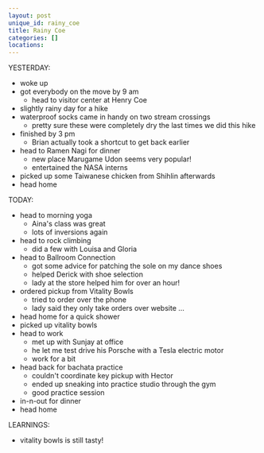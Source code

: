 ```yaml
---
layout: post
unique_id: rainy_coe
title: Rainy Coe
categories: []
locations: 
---
```


YESTERDAY:
* woke up
* got everybody on the move by 9 am
  * head to visitor center at Henry Coe
* slightly rainy day for a hike
* waterproof socks came in handy on two stream crossings
  * pretty sure these were completely dry the last times we did this hike
* finished by 3 pm
  * Brian actually took a shortcut to get back earlier
* head to Ramen Nagi for dinner
  * new place Marugame Udon seems very popular!
  * entertained the NASA interns
* picked up some Taiwanese chicken from Shihlin afterwards
* head home

TODAY:
* head to morning yoga
  * Aina's class was great
  * lots of inversions again
* head to rock climbing
  * did a few with Louisa and Gloria
* head to Ballroom Connection
  * got some advice for patching the sole on my dance shoes
  * helped Derick with shoe selection
  * lady at the store helped him for over an hour!
* ordered pickup from Vitality Bowls
  * tried to order over the phone
  * lady said they only take orders over website ...
* head home for a quick shower
* picked up vitality bowls
* head to work
  * met up with Sunjay at office
  * he let me test drive his Porsche with a Tesla electric motor
  * work for a bit
* head back for bachata practice
  * couldn't coordinate key pickup with Hector
  * ended up sneaking into practice studio through the gym
  * good practice session
* in-n-out for dinner
* head home

LEARNINGS:
* vitality bowls is still tasty!
